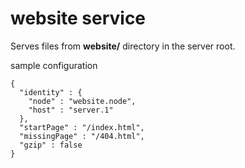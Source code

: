 # website service 

Serves files from **website/** directory in the server root.

sample configuration 

```
{
  "identity" : {
    "node" : "website.node",
    "host" : "server.1"
  },
  "startPage" : "/index.html",
  "missingPage" : "/404.html",
  "gzip" : false
}
```
